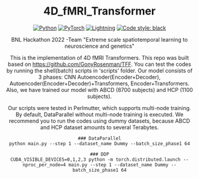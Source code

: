 <div align="center">    

# 4D_fMRI_Transformer

<a href="https://www.python.org/"><img alt="Python" src="https://img.shields.io/badge/-Python 3.9+-blue?style=for-the-badge&logo=python&logoColor=white"></a>
<a href="https://pytorch.org/get-started/locally/"><img alt="PyTorch" src="https://img.shields.io/badge/-PyTorch 1.12+-ee4c2c?style=for-the-badge&logo=pytorch&logoColor=white"></a>
<a href="https://pytorchlightning.ai/"><img alt="Lightning" src="https://img.shields.io/badge/-Lightning 1.7+-792ee5?style=for-the-badge&logo=pytorchlightning&logoColor=white"></a>
<a href="https://black.readthedocs.io/en/stable/"><img alt="Code style: black" src="https://img.shields.io/badge/code%20style-black-black.svg?style=for-the-badge&labelColor=gray"></a>

BNL Hackathon 2022 -Team "Extreme scale spatiotemporal learning to neuroscience and genetics"

This is the implementation of 4D fMRI Transformers. This repo was built based on https://github.com/GonyRosenman/TFF.
You can test the codes by running the shell(batch) scripts in 'scripts' folder. Our model consists of 3 phases: CNN Autoencoder(Encoder+Decoder), Autoencoder(Encoder+Decoder)+Transformers, Encoder+Transformers. Also, we have trained our model with ABCD (8700 subjects) and HCP (1100 subjects).


Our scripts were tested in Perlmutter, which supports multi-node training. By default, DataParallel without multi-node training is executed.
We recommend you to run the codes using dummy datasets, because ABCD and HCP dataset amounts to several Terabytes.

    ### DataParallel
    python main.py --step 1 --dataset_name Dummy --batch_size_phase1 64
  
    ### DDP
    CUDA_VISIBLE_DEVICES=0,1,2,3 python -m torch.distributed.launch --nproc_per_node=4 main.py --step 1 --dataset_name Dummy --batch_size_phase1 64

